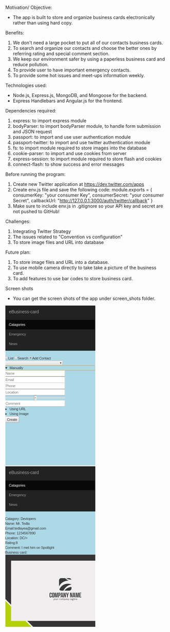 Motivation/ Objective:
* The app is built to store and organize business cards electronically rather than using hard copy.

Benefits:
1. We don't need a large pocket to put all of our contacts business cards.
2. To search and organize our contacts and choose the better ones by referring rating and special comment section.
3. We keep our environment safer by using a paperless business card and reduce pollution.
4. To provide user to have important emergency contacts.
5. To provide some hot issues and meet-ups information weekly.

Technologies used:
  * Node.js, Express.js, MongoDB, and Mongoose for the backend.
  * Express Handlebars and Angular.js for the frontend.

Dependencies required:
  1. express: to import  express module
  2. bodyParser: to import bodyParser module, to handle form submission and JSON request
  3. passport: to import and use user authentication module
  4. passport-twitter: to import and use twitter authentication module
  5. fs: to import module required to store images into the database
  5. cookie-parser: to import and use cookies from server
  6. express-session: to import module required to store flash and cookies
  7. connect-flash: to show success and error messages

Before running the program:
1. Create new Twitter application at https://dev.twitter.com/apps
2. Create env.js file and save the following code:
    module.exports = {
      consumerKey: "your consumer Key",
      consumerSecret: "your consumer Secret",
      callbackUrl: "http://127.0.0.1:3000/auth/twitter/callback"
    }
3. Make sure to include env.js in .gitignore so your API key and secret are not pushed to GitHub!

Challenges:
1. Integrating Twitter Strategy
2. The issues related to "Convention vs configuration"
3. To store image files and URL into database

Future plan:
1. To store image files and URL into a database.
2. To use mobile camera directly to take take a picture of the business card.
3. To add features to use bar codes to store business card.

Screen shots
* You can get the screen shots of the app under screen_shots folder.

![alt text](screen_shots/Screenshot-5.png)  ![alt text](screen_shots/Screenshot-7.png)
